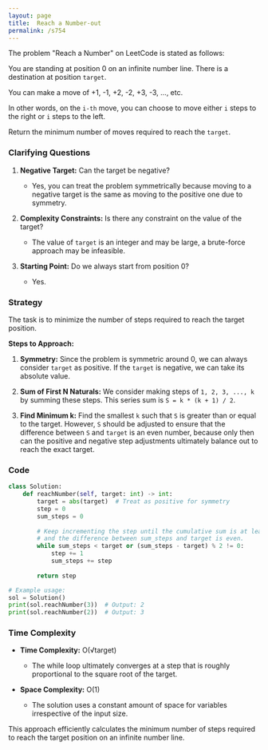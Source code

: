 ```yaml
---
layout: page
title:  Reach a Number-out
permalink: /s754
---
```

The problem "Reach a Number" on LeetCode is stated as follows:

You are standing at position 0 on an infinite number line. There is a destination at position `target`.

You can make a move of +1, -1, +2, -2, +3, -3, ..., etc.

In other words, on the `i-th` move, you can choose to move either `i` steps to the right or `i` steps to the left.

Return the minimum number of moves required to reach the `target`.

### Clarifying Questions
1. **Negative Target:** Can the target be negative?
   - Yes, you can treat the problem symmetrically because moving to a negative target is the same as moving to the positive one due to symmetry.

2. **Complexity Constraints:** Is there any constraint on the value of the target?
   - The value of `target` is an integer and may be large, a brute-force approach may be infeasible.

3. **Starting Point:** Do we always start from position 0?
   - Yes.

### Strategy
The task is to minimize the number of steps required to reach the target position. 

**Steps to Approach:**

1. **Symmetry:** Since the problem is symmetric around 0, we can always consider `target` as positive. If the `target` is negative, we can take its absolute value.

2. **Sum of First N Naturals:** We consider making steps of `1, 2, 3, ..., k` by summing these steps. This series sum is `S = k * (k + 1) / 2`.

3. **Find Minimum k:** Find the smallest `k` such that `S` is greater than or equal to the target. However, `S` should be adjusted to ensure that the difference between `S` and `target` is an even number, because only then can the positive and negative step adjustments ultimately balance out to reach the exact target.

### Code
```python
class Solution:
    def reachNumber(self, target: int) -> int:
        target = abs(target)  # Treat as positive for symmetry
        step = 0
        sum_steps = 0
        
        # Keep incrementing the step until the cumulative sum is at least the target,
        # and the difference between sum_steps and target is even.
        while sum_steps < target or (sum_steps - target) % 2 != 0:
            step += 1
            sum_steps += step
        
        return step

# Example usage:
sol = Solution()
print(sol.reachNumber(3))  # Output: 2
print(sol.reachNumber(2))  # Output: 3
```

### Time Complexity
- **Time Complexity:** O(√target)
  - The while loop ultimately converges at a step that is roughly proportional to the square root of the target.
  
- **Space Complexity:** O(1)
  - The solution uses a constant amount of space for variables irrespective of the input size.

This approach efficiently calculates the minimum number of steps required to reach the target position on an infinite number line.